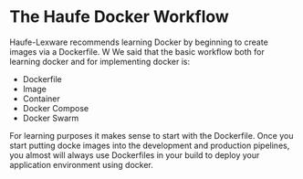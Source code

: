 # The Haufe Docker Workflow

Haufe-Lexware recommends learning Docker by beginning to create images via a Dockerfile. W We said that the basic workflow both for learning docker and for implementing docker is:
* Dockerfile
* Image
* Container
* Docker Compose
* Docker Swarm 

For learning purposes it makes sense to start with the Dockerfile. Once you start putting docke images into the development and production pipelines, you almost will always use Dockerfiles in your build to deploy your application environment using docker. 



